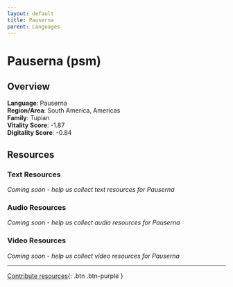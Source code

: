 ```yaml
---
layout: default
title: Pauserna
parent: Languages
---
```


# Pauserna (psm)

## Overview

**Language**: Pauserna  
**Region/Area**: South America, Americas  
**Family**: Tupian  
**Vitality Score**: -1.87  
**Digitality Score**: -0.84  

## Resources

### Text Resources
*Coming soon - help us collect text resources for Pauserna*

### Audio Resources
*Coming soon - help us collect audio resources for Pauserna*

### Video Resources
*Coming soon - help us collect video resources for Pauserna*

---

[Contribute resources](https://fairtrain.github.io/){: .btn .btn-purple }

